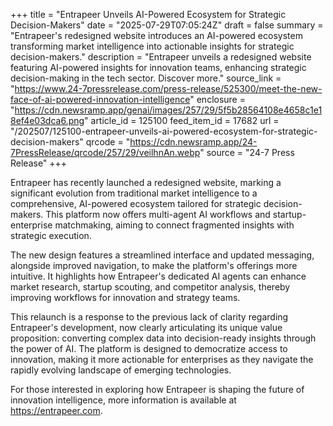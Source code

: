 +++
title = "Entrapeer Unveils AI-Powered Ecosystem for Strategic Decision-Makers"
date = "2025-07-29T07:05:24Z"
draft = false
summary = "Entrapeer's redesigned website introduces an AI-powered ecosystem transforming market intelligence into actionable insights for strategic decision-makers."
description = "Entrapeer unveils a redesigned website featuring AI-powered insights for innovation teams, enhancing strategic decision-making in the tech sector. Discover more."
source_link = "https://www.24-7pressrelease.com/press-release/525300/meet-the-new-face-of-ai-powered-innovation-intelligence"
enclosure = "https://cdn.newsramp.app/genai/images/257/29/5f5b28564108e4658c1e18ef4e03dca6.png"
article_id = 125100
feed_item_id = 17682
url = "/202507/125100-entrapeer-unveils-ai-powered-ecosystem-for-strategic-decision-makers"
qrcode = "https://cdn.newsramp.app/24-7PressRelease/qrcode/257/29/veilhnAn.webp"
source = "24-7 Press Release"
+++

<p>Entrapeer has recently launched a redesigned website, marking a significant evolution from traditional market intelligence to a comprehensive, AI-powered ecosystem tailored for strategic decision-makers. This platform now offers multi-agent AI workflows and startup-enterprise matchmaking, aiming to connect fragmented insights with strategic execution.</p><p>The new design features a streamlined interface and updated messaging, alongside improved navigation, to make the platform's offerings more intuitive. It highlights how Entrapeer's dedicated AI agents can enhance market research, startup scouting, and competitor analysis, thereby improving workflows for innovation and strategy teams.</p><p>This relaunch is a response to the previous lack of clarity regarding Entrapeer's development, now clearly articulating its unique value proposition: converting complex data into decision-ready insights through the power of AI. The platform is designed to democratize access to innovation, making it more actionable for enterprises as they navigate the rapidly evolving landscape of emerging technologies.</p><p>For those interested in exploring how Entrapeer is shaping the future of innovation intelligence, more information is available at <a href='https://entrapeer.com' rel='nofollow' target='_blank'>https://entrapeer.com</a>.</p>